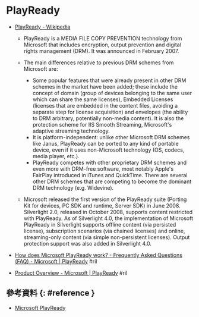 # PlayReady

  - [PlayReady \- Wikipedia](https://en.wikipedia.org/wiki/PlayReady)

      - PlayReady is a MEDIA FILE COPY PREVENTION technology from Microsoft that includes encryption, output prevention and digital rights management (DRM). It was announced in February 2007.

      - The main differences relative to previous DRM schemes from Microsoft are:

          - Some popular features that were already present in other DRM schemes in the market have been added; these include the concept of domain (group of devices belonging to the same user which can share the same licenses), Embedded Licenses (licenses that are embedded in the content files, avoiding a separate step for license acquisition) and envelopes (the ability to DRM arbitrary, potentially non-media content). It is also the protection scheme for IIS Smooth Streaming, Microsoft's adaptive streaming technology.
          - It is platform-independent: unlike other Microsoft DRM schemes like Janus, PlayReady can be ported to any kind of portable device, even if it uses non-Microsoft technology (OS, codecs, media player, etc.).
          - PlayReady competes with other proprietary DRM schemes and even more with DRM-free software, most notably Apple's FairPlay introduced in iTunes and QuickTime. There are several other DRM schemes that are competing to become the dominant DRM technology (e.g. Widevine).

      - Microsoft released the first version of the PlayReady suite (Porting Kit for devices, PC SDK and runtime, Server SDK) in June 2008. Silverlight 2.0, released in October 2008, supports content restricted with PlayReady. As of Silverlight 4.0, the implementation of Microsoft PlayReady in Silverlight supports offline content (via persisted license), subscription scenarios (via chained licenses) and online, streaming-only content (via simple non-persistent licenses). Output protection support was also added in Silverlight 4.0.

  - [How does Microsoft PlayReady work? - Frequently Asked Questions (FAQ) - Microsoft | PlayReady](https://www.microsoft.com/playready/licensing/faq/#general) #ril

  - [Product Overview - Microsoft | PlayReady](https://www.microsoft.com/playready/overview/) #ril

## 參考資料 {: #reference }


 - [Microsoft PlayReady](https://www.microsoft.com/playready/)
